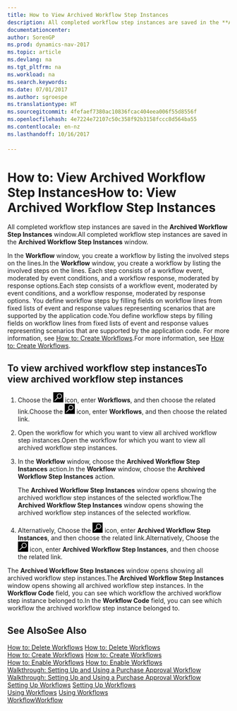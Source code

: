 ```yaml
---
title: How to View Archived Workflow Step Instances
description: All completed workflow step instances are saved in the **Archived Workflow Step Instances** window.
documentationcenter: 
author: SorenGP
ms.prod: dynamics-nav-2017
ms.topic: article
ms.devlang: na
ms.tgt_pltfrm: na
ms.workload: na
ms.search.keywords: 
ms.date: 07/01/2017
ms.author: sgroespe
ms.translationtype: HT
ms.sourcegitcommit: 4fefaef7380ac10836fcac404eea006f55d8556f
ms.openlocfilehash: 4e7224e72107c50c358f92b3158fccc8d564ba55
ms.contentlocale: en-nz
ms.lasthandoff: 10/16/2017

---
```

# <a name="how-to-view-archived-workflow-step-instances"></a><span data-ttu-id="4d7b2-103">How to: View Archived Workflow Step Instances</span><span class="sxs-lookup"><span data-stu-id="4d7b2-103">How to: View Archived Workflow Step Instances</span></span>
<span data-ttu-id="4d7b2-104">All completed workflow step instances are saved in the **Archived Workflow Step Instances** window.</span><span class="sxs-lookup"><span data-stu-id="4d7b2-104">All completed workflow step instances are saved in the **Archived Workflow Step Instances** window.</span></span>  

 <span data-ttu-id="4d7b2-105">In the **Workflow** window, you create a workflow by listing the involved steps on the lines.</span><span class="sxs-lookup"><span data-stu-id="4d7b2-105">In the **Workflow** window, you create a workflow by listing the involved steps on the lines.</span></span> <span data-ttu-id="4d7b2-106">Each step consists of a workflow event, moderated by event conditions, and a workflow response, moderated by response options.</span><span class="sxs-lookup"><span data-stu-id="4d7b2-106">Each step consists of a workflow event, moderated by event conditions, and a workflow response, moderated by response options.</span></span> <span data-ttu-id="4d7b2-107">You define workflow steps by filling fields on workflow lines from fixed lists of event and response values representing scenarios that are supported by the application code.</span><span class="sxs-lookup"><span data-stu-id="4d7b2-107">You define workflow steps by filling fields on workflow lines from fixed lists of event and response values representing scenarios that are supported by the application code.</span></span> <span data-ttu-id="4d7b2-108">For more information, see [How to: Create Workflows](across-how-to-create-workflows.md).</span><span class="sxs-lookup"><span data-stu-id="4d7b2-108">For more information, see [How to: Create Workflows](across-how-to-create-workflows.md).</span></span>  

## <a name="to-view-archived-workflow-step-instances"></a><span data-ttu-id="4d7b2-109">To view archived workflow step instances</span><span class="sxs-lookup"><span data-stu-id="4d7b2-109">To view archived workflow step instances</span></span>  
1.  <span data-ttu-id="4d7b2-110">Choose the ![Search for Page or Report](media/ui-search/search_small.png "Search for Page or Report icon") icon, enter **Workflows**, and then choose the related link.</span><span class="sxs-lookup"><span data-stu-id="4d7b2-110">Choose the ![Search for Page or Report](media/ui-search/search_small.png "Search for Page or Report icon") icon, enter **Workflows**, and then choose the related link.</span></span>  
2.  <span data-ttu-id="4d7b2-111">Open the workflow for which you want to view all archived workflow step instances.</span><span class="sxs-lookup"><span data-stu-id="4d7b2-111">Open the workflow for which you want to view all archived workflow step instances.</span></span>  
3.  <span data-ttu-id="4d7b2-112">In the **Workflow** window, choose the **Archived Workflow Step Instances** action.</span><span class="sxs-lookup"><span data-stu-id="4d7b2-112">In the **Workflow** window, choose the **Archived Workflow Step Instances** action.</span></span>  

    <span data-ttu-id="4d7b2-113">The **Archived Workflow Step Instances** window opens showing the archived workflow step instances of the selected workflow.</span><span class="sxs-lookup"><span data-stu-id="4d7b2-113">The **Archived Workflow Step Instances** window opens showing the archived workflow step instances of the selected workflow.</span></span>  
4.  <span data-ttu-id="4d7b2-114">Alternatively, Choose the ![Search for Page or Report](media/ui-search/search_small.png "Search for Page or Report icon") icon, enter **Archived Workflow Step Instances**, and then choose the related link.</span><span class="sxs-lookup"><span data-stu-id="4d7b2-114">Alternatively, Choose the ![Search for Page or Report](media/ui-search/search_small.png "Search for Page or Report icon") icon, enter **Archived Workflow Step Instances**, and then choose the related link.</span></span>  

<span data-ttu-id="4d7b2-115">The **Archived Workflow Step Instances** window opens showing all archived workflow step instances.</span><span class="sxs-lookup"><span data-stu-id="4d7b2-115">The **Archived Workflow Step Instances** window opens showing all archived workflow step instances.</span></span> <span data-ttu-id="4d7b2-116">In the **Workflow Code** field, you can see which workflow the archived workflow step instance belonged to.</span><span class="sxs-lookup"><span data-stu-id="4d7b2-116">In the **Workflow Code** field, you can see which workflow the archived workflow step instance belonged to.</span></span>  

## <a name="see-also"></a><span data-ttu-id="4d7b2-117">See Also</span><span class="sxs-lookup"><span data-stu-id="4d7b2-117">See Also</span></span>  
 <span data-ttu-id="4d7b2-118">[How to: Delete Workflows](across-how-to-delete-workflows.md) </span><span class="sxs-lookup"><span data-stu-id="4d7b2-118">[How to: Delete Workflows](across-how-to-delete-workflows.md) </span></span>  
 <span data-ttu-id="4d7b2-119">[How to: Create Workflows](across-how-to-create-workflows.md) </span><span class="sxs-lookup"><span data-stu-id="4d7b2-119">[How to: Create Workflows](across-how-to-create-workflows.md) </span></span>  
 <span data-ttu-id="4d7b2-120">[How to: Enable Workflows](across-how-to-enable-workflows.md) </span><span class="sxs-lookup"><span data-stu-id="4d7b2-120">[How to: Enable Workflows](across-how-to-enable-workflows.md) </span></span>  
 <span data-ttu-id="4d7b2-121">[Walkthrough: Setting Up and Using a Purchase Approval Workflow](walkthrough-setting-up-and-using-a-purchase-approval-workflow.md) </span><span class="sxs-lookup"><span data-stu-id="4d7b2-121">[Walkthrough: Setting Up and Using a Purchase Approval Workflow](walkthrough-setting-up-and-using-a-purchase-approval-workflow.md) </span></span>  
 <span data-ttu-id="4d7b2-122">[Setting Up Workflows](across-set-up-workflows.md) </span><span class="sxs-lookup"><span data-stu-id="4d7b2-122">[Setting Up Workflows](across-set-up-workflows.md) </span></span>  
 <span data-ttu-id="4d7b2-123">[Using Workflows](across-use-workflows.md) </span><span class="sxs-lookup"><span data-stu-id="4d7b2-123">[Using Workflows](across-use-workflows.md) </span></span>  
 [<span data-ttu-id="4d7b2-124">Workflow</span><span class="sxs-lookup"><span data-stu-id="4d7b2-124">Workflow</span></span>](across-workflow.md)

